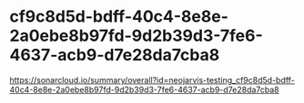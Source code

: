 # cf9c8d5d-bdff-40c4-8e8e-2a0ebe8b97fd-9d2b39d3-7fe6-4637-acb9-d7e28da7cba8
https://sonarcloud.io/summary/overall?id=neojarvis-testing_cf9c8d5d-bdff-40c4-8e8e-2a0ebe8b97fd-9d2b39d3-7fe6-4637-acb9-d7e28da7cba8
